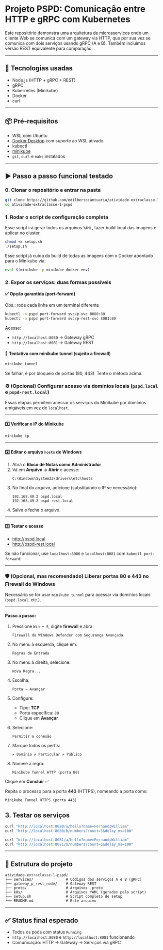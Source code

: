 # Projeto PSPD: Comunicação entre HTTP e gRPC com Kubernetes

Este repositório demonstra uma arquitetura de microsserviços onde um cliente Web se comunica com um gateway via HTTP, que por sua vez se comunica com dois serviços usando gRPC (A e B). Também incluímos versão REST equivalente para comparação.

---

## 🔧 Tecnologias usadas

- Node.js (HTTP + gRPC + REST)
- gRPC
- Kubernetes (Minikube)
- Docker
- curl

---

## 📦 Pré-requisitos

- WSL com Ubuntu
- [Docker Desktop](https://www.docker.com/products/docker-desktop/) com suporte ao WSL ativado
- [kubectl](https://kubernetes.io/docs/tasks/tools/)
- [minikube](https://minikube.sigs.k8s.io/docs/start/)
- `git`, `curl` e `make` instalados

---

## ▶️ Passo a passo funcional testado

### 0. Clonar o repositório e entrar na pasta
```bash
git clone https://github.com/edilbertocantuaria/atividade-extraclasse-1-pspd.git
cd atividade-extraclasse-1-pspd
```

### 1. Rodar o script de configuração completa
Esse script irá gerar todos os arquivos `YAML`, fazer build local das imagens e aplicar no cluster.
```bash
chmod +x setup.sh
./setup.sh
```

Esse script já cuida do build de todas as imagens com o Docker apontado para o Minikube via:
```bash
eval $(minikube -p minikube docker-env)
```

### 2. Expor os serviços: duas formas possíveis

#### ✅ Opção garantida (port-forward)
Obs.: rode cada linha em um terminal diferente
```bash
kubectl -n pspd port-forward svc/p-svc 8080:80
kubectl -n pspd port-forward svc/p-rest-svc 8081:80
```

Acesse:
- `http://localhost:8080` → Gateway gRPC
- `http://localhost:8081` → Gateway REST

#### 🧪 Tentativa com minikube tunnel (sujeito a firewall)
```bash
minikube tunnel
```

Se falhar, é por bloqueio de portas (80, 443). Tente o método acima.

### ⚙️ (Opcional) Configurar acesso via domínios locais (`pspd.local` e `pspd-rest.local`)

Essas etapas permitem acessar os serviços do Minikube por domínios amigáveis em vez de `localhost`.

---

#### 1️⃣ Verificar o IP do Minikube
```bash
minikube ip
```

---

#### 2️⃣ Editar o arquivo `hosts` do Windows
1. Abra o **Bloco de Notas como Administrador**
2. Vá em **Arquivo → Abrir** e acesse:
   ```
   C:\Windows\System32\drivers\etc\hosts
   ```
3. No final do arquivo, adicione (substituindo o IP se necessário):
   ```
   192.168.49.2 pspd.local
   192.168.49.2 pspd-rest.local
   ```
4. Salve e feche o arquivo.

---

#### 3️⃣ Testar o acesso
- http://pspd.local  
- http://pspd-rest.local  

Se não funcionar, use `localhost:8080` e `localhost:8081` com `kubectl port-forward`.

---

### 🛡️ (Opcional, mas recomendado) Liberar portas 80 e 443 no Firewall do Windows

Necessário se for usar `minikube tunnel` para acessar via domínios locais (`pspd.local`, etc.).

---

#### Passo a passo:

1. Pressione `Win + S`, digite **firewall** e abra:
   ```
   Firewall do Windows Defender com Segurança Avançada
   ```

2. No menu à esquerda, clique em:
   ```
   Regras de Entrada
   ```

3. No menu à direita, selecione:
   ```
   Nova Regra...
   ```

4. Escolha:
   ```
   Porta → Avançar
   ```

5. Configure:
   - Tipo: **TCP**
   - Porta específica: `80`
   - Clique em **Avançar**

6. Selecione:
   ```
   Permitir a conexão
   ```

7. Marque todos os perfis:
   ```
   ✔️ Domínio ✔️ Particular ✔️ Público
   ```

8. Nomeie a regra:
   ```
   Minikube Tunnel HTTP (porta 80)
   ```

Clique em **Concluir** ✅  

Repita o processo para a porta **443** (HTTPS), nomeando a porta como:
```
Minikube Tunnel HTTPS (porta 443)
```


## 3. Testar os serviços
```bash
curl "http://localhost:8080/a/hello?name=FernandoWilliam"
curl "http://localhost:8080/b/numbers?count=5&delay_ms=100"

curl "http://localhost:8081/a/hello?name=FernandoWilliam"
curl "http://localhost:8081/b/numbers?count=5&delay_ms=100"
```

---

## 📁 Estrutura do projeto
```
atividade-extraclasse-1-pspd/
├── services/               # Códigos dos serviços A e B (gRPC)
├── gateway_p_rest_node/    # Gateway REST
├── proto/                  # Arquivos .proto
├── k8s/                    # Arquivos YAML (gerados pelo script)
├── setup.sh                # Script completo de setup
└── README.md               # Este arquivo
```

---

## ✅ Status final esperado

- Todos os pods com status `Running`
- `http://localhost:8080` e `http://localhost:8081` funcionando
- Comunicação: HTTP → Gateway → Serviços via gRPC
